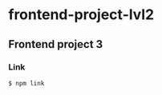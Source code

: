 # frontend-project-lvl2
<!-- [![Build Status](https://travis-ci.org/pbychenko/frontend-project-lvl2.svg?branch=master)](https://travis-ci.org/pbychenko/frontend-project-lvl2)

<a href="https://codeclimate.com/github/pbychenko/frontend-project-lvl2/test_coverage"><img src="https://api.codeclimate.com/v1/badges/3b8bd356cffb7199ae4a/test_coverage" /></a> -->


## Frontend project 3

### Link

```$ npm link```